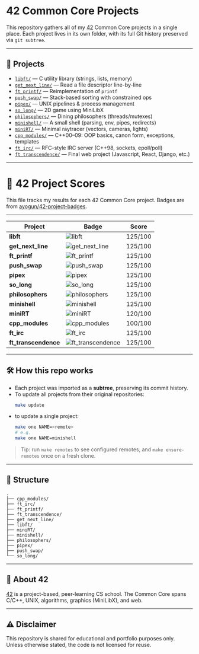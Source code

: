 # 42 Common Core Projects
This repository gathers all of my [42](https://42nice.fr/en/homepage/) Common Core projects in a single place.
Each project lives in its own folder, with its full Git history preserved via `git subtree`.

---

## 📂 Projects

- [`libft/`](./libft) — C utility library (strings, lists, memory)
- [`get_next_line/`](./get_next_line) — Read a file descriptor line-by-line
- [`ft_printf/`](./ft_printf) — Reimplementation of `printf`
- [`push_swap/`](./push_swap) — Stack-based sorting with constrained ops
- [`pipex/`](./pipex) — UNIX pipelines & process management
- [`so_long/`](./so_long) — 2D game using MiniLibX
- [`philosophers/`](./philosophers) — Dining philosophers (threads/mutexes)
- [`minishell/`](./minishell) — A small shell (parsing, env, pipes, redirects)
- [`miniRT/`](./miniRT) — Minimal raytracer (vectors, cameras, lights)
- [`cpp_modules/`](./cpp_modules) — C++00–09: OOP basics, canon form, exceptions, templates
- [`ft_irc/`](./ft_irc) — RFC-style IRC server (C++98, sockets, epoll/poll)
- [`ft_transcendence/`](./ft_transcendence) — Final web project (Javascript, React, Django, etc.)

---

# 🧮 42 Project Scores

This file tracks my results for each 42 Common Core project.
Badges are from [ayogun/42-project-badges](https://github.com/ayogun/42-project-badges).

---

| Project          | Badge                                                                                         | Score |
|------------------|-----------------------------------------------------------------------------------------------|-------|
| **libft**        | ![libft](https://github.com/hanmpark/42-project-badges/blob/main/badges/libftm.png)            | 125/100 |
| **get_next_line**| ![get_next_line](https://github.com/hanmpark/42-project-badges/blob/main/badges/get_next_linem.png) | 125/100 |
| **ft_printf**    | ![ft_printf](https://github.com/hanmpark/42-project-badges/blob/main/badges/ft_printfm.png)    | 125/100 |
| **push_swap**    | ![push_swap](https://github.com/hanmpark/42-project-badges/blob/main/badges/push_swapm.png)    | 125/100 |
| **pipex**        | ![pipex](https://github.com/hanmpark/42-project-badges/blob/main/badges/pipexm.png)            | 125/100 |
| **so_long**      | ![so_long](https://github.com/hanmpark/42-project-badges/blob/main/badges/so_longn.png)        | 125/100 |
| **philosophers** | ![philosophers](https://github.com/hanmpark/42-project-badges/blob/main/badges/philosophersn.png) | 125/100 |
| **minishell**    | ![minishell](https://github.com/hanmpark/42-project-badges/blob/main/badges/minishelln.png)    | 125/100 |
| **miniRT**       | ![miniRT](https://github.com/hanmpark/42-project-badges/blob/main/badges/miniRTn.png)          | 120/100 |
| **cpp_modules**  | ![cpp_modules](https://github.com/hanmpark/42-project-badges/blob/main/badges/cpp_modulesn.png)| 100/100 |
| **ft_irc**       | ![ft_irc](https://github.com/hanmpark/42-project-badges/blob/main/badges/ft_ircn.png)          | 125/100 |
| **ft_transcendence** | ![ft_transcendence](https://github.com/hanmpark/42-project-badges/blob/main/badges/ft_transcendencen.png) | 125/100 |

---

## 🛠️ How this repo works

- Each project was imported as a **subtree**, preserving its commit history.
- To update all projects from their original repositories:
  ```bash
  make update
  ```
- to update a single project:
  ```bash
  make one NAME=<remote>
  # e.g.
  make one NAME=minishell
  ```
> Tip: run `make remotes` to see configured remotes, and `make ensure-remotes` once on a fresh clone.

---

## 🧭 Structure
```
.
├── cpp_modules/
├── ft_irc/
├── ft_printf/
├── ft_transcendence/
├── get_next_line/
├── libft/
├── miniRT/
├── minishell/
├── philosophers/
├── pipex/
├── push_swap/
└── so_long/
```

---

## 📖 About 42
[42](https://42nice.fr/en/homepage/) is a project-based, peer-learning CS school.
The Common Core spans C/C++, UNIX, algorithms, graphics (MiniLibX), and web.

---

## ⚠️ Disclaimer
This repository is shared for educational and portfolio purposes only.
Unless otherwise stated, the code is not licensed for reuse.

